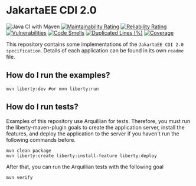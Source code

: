 # JakartaEE CDI 2.0
![Java CI with Maven](https://github.com/hakdogan/JakartaEE-CDI-2.0-Spec/workflows/Java%20CI%20with%20Maven/badge.svg?branch=master)
[![Maintainability Rating](https://sonarcloud.io/api/project_badges/measure?project=org.jugistanbul%3ACDI2.0&metric=sqale_rating)](https://sonarcloud.io/dashboard?id=org.jugistanbul%3ACDI2.0)
[![Reliability Rating](https://sonarcloud.io/api/project_badges/measure?project=org.jugistanbul%3ACDI2.0&metric=reliability_rating)](https://sonarcloud.io/dashboard?id=org.jugistanbul%3ACDI2.0)
[![Vulnerabilities](https://sonarcloud.io/api/project_badges/measure?project=org.jugistanbul%3ACDI2.0&metric=vulnerabilities)](https://sonarcloud.io/dashboard?id=org.jugistanbul%3ACDI2.0)
[![Code Smells](https://sonarcloud.io/api/project_badges/measure?project=org.jugistanbul%3ACDI2.0&metric=code_smells)](https://sonarcloud.io/dashboard?id=org.jugistanbul%3ACDI2.0)
[![Duplicated Lines (%)](https://sonarcloud.io/api/project_badges/measure?project=org.jugistanbul%3ACDI2.0&metric=duplicated_lines_density)](https://sonarcloud.io/dashboard?id=org.jugistanbul%3ACDI2.0)
[![Coverage](https://sonarcloud.io/api/project_badges/measure?project=org.jugistanbul%3ACDI2.0&metric=coverage)](https://sonarcloud.io/dashboard?id=org.jugistanbul%3ACDI2.0)

This repository contains some implementations of the `JakartaEE CDI 2.0 specification`. Details of each application can be found in its own `readme` file.

## How do I run the examples?

```shell script
mvn liberty:dev #or mvn liberty:run
```
## How do I run tests?

Examples of this repository use Arquillian for tests. Therefore, you must run the liberty-maven-plugin goals to create the application server, install the features, and deploy the application to the server if you haven't run the following commands before.

```shell script
mvn clean package
mvn liberty:create liberty:install-feature liberty:deploy
```

After that, you can run the Arquillian tests with the following goal

```shell script
mvn verify
```